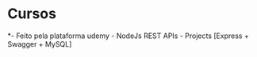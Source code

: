 # Cursos

*- Feito pela plataforma udemy -  NodeJs REST APIs - Projects [Express + Swagger + MySQL] 

